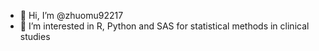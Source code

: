 - 👋 Hi, I’m @zhuomu92217
- 👀 I’m interested in R, Python and SAS for statistical methods in clinical studies

<!---
zhuomu92217/zhuomu92217 is a ✨ special ✨ repository because its `README.md` (this file) appears on your GitHub profile.
You can click the Preview link to take a look at your changes.
--->
